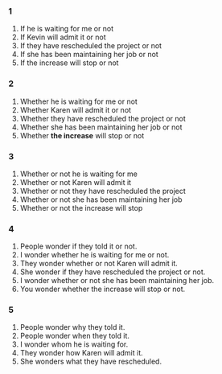 ### 1
1. If he is waiting for me or not
2. If Kevin will admit it or not
3. If they have rescheduled the project or not
4. If she has been maintaining her job or not
5. If the increase will stop or not
### 2
1. Whether he is waiting for me or not
2. Whether Karen will admit it or not
3. Whether they have rescheduled the project or not
4. Whether she has been maintaining her job or not
5. Whether **the increase** will stop or not
### 3
1. Whether or not he is waiting for me
2. Whether or not Karen will admit it
3. Whether or not they have rescheduled the project
4. Whether or not she has been maintaining her job
5. Whether or not the increase will stop
### 4
1. People wonder if they told it or not.
2. I wonder whether he is waiting for me or not.
3. They wonder whether or not Karen will admit it.
4. She wonder if they have rescheduled the project or not.
5. I wonder whether or not she has been maintaining her job.
6. You wonder whether the increase will stop or not.
### 5
1. People wonder why they told it.
2. People wonder when they told it.
3. I wonder whom he is waiting for.
4. They wonder how Karen will admit it.
5. She wonders what they have rescheduled.
